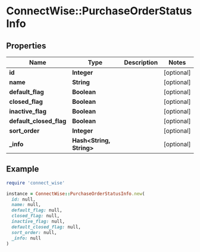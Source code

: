 # ConnectWise::PurchaseOrderStatusInfo

## Properties

| Name | Type | Description | Notes |
| ---- | ---- | ----------- | ----- |
| **id** | **Integer** |  | [optional] |
| **name** | **String** |  | [optional] |
| **default_flag** | **Boolean** |  | [optional] |
| **closed_flag** | **Boolean** |  | [optional] |
| **inactive_flag** | **Boolean** |  | [optional] |
| **default_closed_flag** | **Boolean** |  | [optional] |
| **sort_order** | **Integer** |  | [optional] |
| **_info** | **Hash&lt;String, String&gt;** |  | [optional] |

## Example

```ruby
require 'connect_wise'

instance = ConnectWise::PurchaseOrderStatusInfo.new(
  id: null,
  name: null,
  default_flag: null,
  closed_flag: null,
  inactive_flag: null,
  default_closed_flag: null,
  sort_order: null,
  _info: null
)
```

